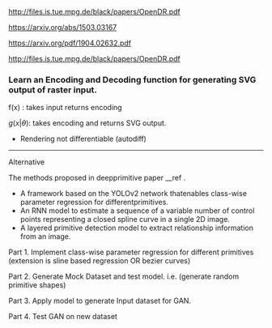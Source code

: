 http://files.is.tue.mpg.de/black/papers/OpenDR.pdf

https://arxiv.org/abs/1503.03167

https://arxiv.org/pdf/1904.02632.pdf

http://files.is.tue.mpg.de/black/papers/OpenDR.pdf



### Learn an Encoding and Decoding function for generating SVG output  of raster input.

f(x) : takes input returns encoding

$g(x|\theta)$: takes encoding and returns SVG output.

- Rendering not differentiable (autodiff)



---

Alternative



The methods proposed in deepprimitive paper  __ref .



- A framework based on the YOLOv2 network thatenables class-wise parameter regression for differentprimitives.
- An RNN model to estimate a sequence of a variable number  of  control  points  representing  a  closed spline curve in a single 2D image.
- A  layered  primitive  detection  model  to  extract relationship information from an image.



Part 1. Implement class-wise parameter regression for different primitives (extension is sline based regression OR bezier curves)

Part 2. Generate Mock Dataset and test model. i.e. (generate random primitive shapes)

Part 3. Apply model to generate Input dataset for GAN.

Part 4. Test GAN on new dataset
